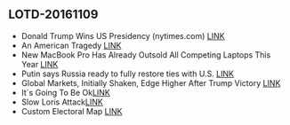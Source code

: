 ## LOTD-20161109

-  Donald Trump Wins US Presidency  (nytimes.com)  [LINK](https://news.slashdot.org/story/16/11/09/010241/donald-trump-wins-us-presidency)
- An American Tragedy [LINK](http://www.newyorker.com/news/news-desk/an-american-tragedy-donald-trump)
- New MacBook Pro Has Already Outsold All Competing Laptops This Year [LINK](http://www.macrumors.com/2016/11/09/new-macbook-pro-has-outsold-all-competitors/)
- Putin says Russia ready to fully restore ties with U.S. [LINK](http://www.reuters.com/article/usa-election-russia-putin-idUSR4N1D800D?c?)
- Global Markets, Initially Shaken, Edge Higher After Trump Victory [LINK](http://www.nytimes.com/2016/11/10/business/dealbook/stock-markets-election.html)
- It´s Going To Be Ok[LINK](http://waitbutwhy.com/2016/11/its-going-to-be-okay.html)
- Slow Loris Attack[LINK](https://www.youtube.com/watch?v=XiFkyR35v2Y)
- Custom Electoral Map [LINK](https://www.surveymonkey.com/elections/map?poll=sm-lv-millennials-cps)
